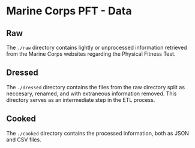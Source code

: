 # Marine Corps PFT - Data

## Raw

The `./raw` directory contains lightly or unprocessed information
retrieved from the Marine Corps websites regarding the Physical
Fitness Test.

## Dressed

The `./dressed` directory contains the files from the raw directory
split as neccesary, renamed, and with extraneous information
removed. This directory serves as an intermediate step in the ETL
process.

## Cooked

The `./cooked` directory contains the processed information, both as
JSON and CSV files.
